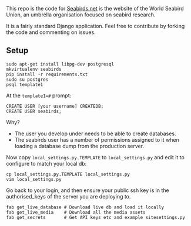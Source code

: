This repo is the code for [Seabirds.net](http://seabirds.net) 
is the website of the World Seabird Union, an umbrella organisation focused on seabird research. 

It is a fairly standard Django application. Feel free to contribute by forking
the code and commenting on issues.

## Setup

```
sudo apt-get install libpg-dev postgresql
mkvirtualenv seabirds
pip install -r requirements.txt
sudo su postgres
psql template1
```

At the `template1=#` prompt:
```
CREATE USER [your username] CREATEDB;
CREATE USER seabirds;
```

Why?
* The user you develop under needs to be able to create databases.
* The seabirds user has a number of permissions assigned to it when loading
  a database dump from the production server.

Now copy `local_settings.py.TEMPLATE` to `local_settings.py` and edit it
to configure to match your local db:
```
cp local_settings.py.TEMPLATE local_settings.py
vim local_settings.py
```

Go back to your login, and then ensure your public ssh key is in the
authorised_keys of the server you are deploying to.

```
fab get_live_database # Download live db and load it locally
fab get_live_media    # Download all the media assets
fab get_secrets       # Get API keys etc and example sitesettings.py
```

